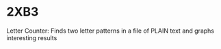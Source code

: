# 2XB3
Letter Counter: Finds two letter patterns in a file of PLAIN text and graphs interesting results
